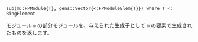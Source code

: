 ```
sub(m::FPModule{T}, gens::Vector{<:FPModuleElem{T}}) where T <: RingElement
```

モジュール `m` の部分モジュールを、与えられた生成子として `m` の要素で生成されたものを返します。
